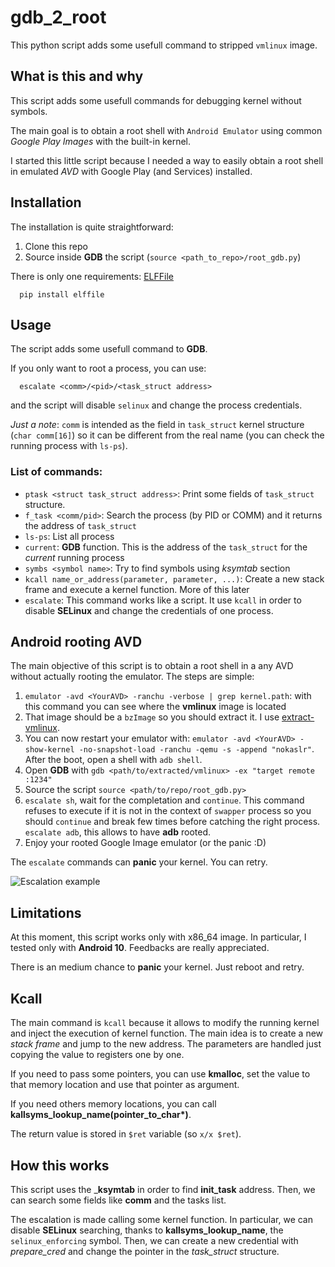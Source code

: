 # gdb_2_root
This python script adds some usefull command to stripped `vmlinux` image.

## What is this and why
This script adds some usefull commands for debugging kernel without symbols.

The main goal is to obtain a root shell with `Android Emulator` using common _Google Play Images_ with the built-in kernel.

I started this little script because I needed a way to easily obtain a root shell in emulated _AVD_ with Google Play (and Services) installed.

## Installation
The installation is quite straightforward:
1. Clone this repo
2. Source inside __GDB__ the script (`source <path_to_repo>/root_gdb.py`)

There is only one requirements: [ELFFile](https://pypi.org/project/elffile/)
```
  pip install elffile
```
## Usage
The script adds some usefull command to __GDB__.

If you only want to root a process, you can use: 
```
  escalate <comm>/<pid>/<task_struct address>
```
and the script will disable `selinux` and change the process credentials.

_Just a note_: `comm` is intended as the field in `task_struct` kernel structure (`char comm[16]`) so it can be different from the real name (you can check the running process with `ls-ps`).

### List of commands:
- `ptask <struct task_struct address>`: Print some fields of `task_struct` structure. 
- `f_task <comm/pid>`: Search the process (by PID or COMM) and it returns the address of `task_struct`
- `ls-ps`: List all process
- `current`: __GDB__ function. This is the address of the `task_struct` for the _current_ running process
- `symbs <symbol name>`: Try to find symbols using _ksymtab_ section
- `kcall name_or_address(parameter, parameter, ...)`: Create a new stack frame and execute a kernel function. More of this later 
- `escalate`: This command works like a script. It use `kcall` in order to disable __SELinux__ and change the credentials of one process.

## Android rooting AVD
The main objective of this script is to obtain a root shell in a any AVD without actually rooting the emulator. The steps are simple:
1. `emulator -avd <YourAVD> -ranchu -verbose | grep kernel.path`: with this command you can see where the __vmlinux__ image is located
2. That image should be a `bzImage` so you should extract it. I use [extract-vmlinux](https://raw.githubusercontent.com/torvalds/linux/master/scripts/extract-vmlinux).
3. You can now restart your emulator with: `emulator -avd <YourAVD> -show-kernel -no-snapshot-load -ranchu -qemu -s -append "nokaslr"`. After the boot, open a shell with `adb shell`.
4. Open __GDB__ with `gdb <path/to/extracted/vmlinux> -ex "target remote :1234"`
5. Source the script `source <path/to/repo/root_gdb.py>`
6. `escalate sh`, wait for the completation and `continue`. This command refuses to execute if it is not in the context of `swapper` process so you should `continue` and break few times before catching the right process. `escalate adb`, this allows to have __adb__ rooted.
9. Enjoy your rooted Google Image emulator (or the panic :D)

The `escalate` commands can __panic__ your kernel. You can retry.

![Escalation example](https://github.com/c3r34lk1ll3r/gdb_2_root/blob/master/escalate.gif?raw=true)
## Limitations
At this moment, this script works only with x86_64 image. In particular, I tested only with __Android 10__. Feedbacks are really appreciated. 

There is an medium chance to __panic__ your kernel. Just reboot and retry.

## Kcall
The main command is `kcall` because it allows to modify the running kernel and inject the execution of kernel function. The main idea is to create a new _stack frame_ and jump to the new address. The parameters are handled just copying the value to registers one by one. 

If you need to pass some pointers, you can use __kmalloc__, set the value to that memory location and use that pointer as argument.

If you need others memory locations, you can call __kallsyms\_lookup\_name(pointer_to_char*)__.

The return value is stored in `$ret` variable (so `x/x $ret`).
## How this works
This script uses the ___ksymtab__ in order to find __init_task__ address. Then, we can search some fields like __comm__ and the tasks list.

The escalation is made calling some kernel function. In particular, we can disable __SELinux__ searching, thanks to __kallsyms_lookup_name__, the `selinux_enforcing` symbol. Then, we can create a new credential with _prepare_cred_ and change the pointer in the _task_struct_ structure.

